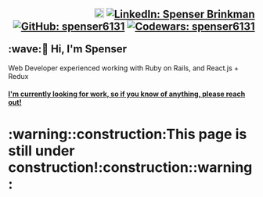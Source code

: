 <h2>
  <p align="right">
    <a href="https://dev.to/spenser6131" ><img src="https://svgur.com/i/Vfu.svg" alt="Dev.to: spenser6131" height='20px'></a>
    <a href="https://www.linkedin.com/in/spenser-brinkman/"><img src="https://img.shields.io/badge/-Spenser%20Brinkman-blue?style=flat-square&logo=Linkedin&logoColor=white&link=https://www.linkedin.com/in/spenserbrinkman/" alt="LinkedIn: Spenser Brinkman"></a>
    <a href="https://github.com/spenser6131"><img src="https://img.shields.io/github/followers/spenser6131?label=follow&style=social" alt="GitHub: spenser6131"></a>
    <a href="https://www.codewars.com/users/spenser6131"><img src="https://www.codewars.com/users/spenser6131/badges/micro" alt="Codewars: spenser6131"></a>
  </p>:wave:🙂 Hi, I'm Spenser
</h2>

Web Developer experienced working with Ruby on Rails, and React.js + Redux

#### [I'm currently looking for work, so if you know of anything, please reach out!](mailto:brinkman.spenser@gmail.com)

<h1>:warning::construction:This page is still under construction!:construction::warning:</h1>

